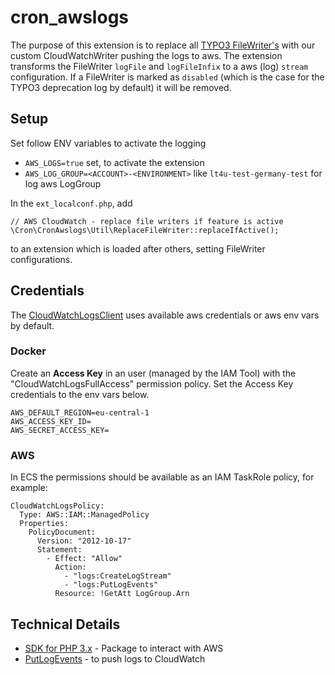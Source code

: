 # cron_awslogs

The purpose of this extension is to replace all [TYPO3 FileWriter's](https://docs.typo3.org/m/typo3/reference-coreapi/12.4/en-us/ApiOverview/Logging/Writers/Index.html#filewriter) with our custom CloudWatchWriter pushing the logs to aws.
The extension transforms the FileWriter `logFile` and `logFileInfix` to a aws (log) `stream` configuration.
If a FileWriter is marked as `disabled` (which is the case for the TYPO3 deprecation log by default) it will be removed.

## Setup

Set follow ENV variables to activate the logging

* `AWS_LOGS=true` set, to activate the extension
* `AWS_LOG_GROUP=<ACCOUNT>-<ENVIRONMENT>` like `lt4u-test-germany-test` for log aws LogGroup

In the `ext_localconf.php`, add

```
// AWS CloudWatch - replace file writers if feature is active
\Cron\CronAwslogs\Util\ReplaceFileWriter::replaceIfActive();
```

to an extension which is loaded after others, setting FileWriter configurations.

## Credentials

The [CloudWatchLogsClient](https://docs.aws.amazon.com/aws-sdk-php/v3/api/class-Aws.CloudWatchLogs.CloudWatchLogsClient.html) uses available aws credentials or aws env vars by default.

### Docker

Create an **Access Key** in an user (managed by the IAM Tool) with the "CloudWatchLogsFullAccess" permission policy.
Set the Access Key credentials to the env vars below.

```
AWS_DEFAULT_REGION=eu-central-1
AWS_ACCESS_KEY_ID=
AWS_SECRET_ACCESS_KEY=
```

### AWS

In ECS the permissions should be available as an IAM TaskRole policy, for example:

```
CloudWatchLogsPolicy:
  Type: AWS::IAM::ManagedPolicy
  Properties:
    PolicyDocument:
      Version: "2012-10-17"
      Statement:
        - Effect: "Allow"
          Action:
            - "logs:CreateLogStream"
            - "logs:PutLogEvents"
          Resource: !GetAtt LogGroup.Arn
```

## Technical Details

* [SDK for PHP 3.x](https://docs.aws.amazon.com/aws-sdk-php/v3/api/) - Package to interact with AWS
* [PutLogEvents](https://docs.aws.amazon.com/aws-sdk-php/v3/api/api-logs-2014-03-28.html#putlogevents) - to push logs to CloudWatch
